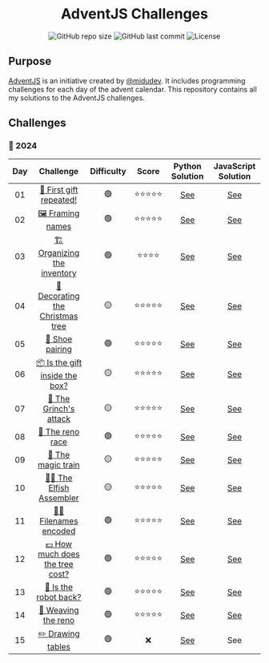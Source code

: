<div align="center">
<h1>AdventJS Challenges</h1>

![GitHub repo size](https://img.shields.io/github/repo-size/bryanttv/adventjs-challenges?style=popout&logo=github&label=repo%20size)
![GitHub last commit](https://img.shields.io/github/last-commit/bryanttv/adventjs-challenges?style=popout&logo=git&label=last%20commit)
![License](https://img.shields.io/github/license/bryanttv/adventjs-challenges?style=popout&logo=github&label=license)

</div>

## Purpose

[AdventJS](https://adventjs.dev/) is an initiative created by [@midudev](https://github.com/midudev).
It includes programming challenges for each day of the advent calendar. This
repository contains all my solutions to the AdventJS challenges.

## Challenges

### 🎯 2024

|  Day  |                                 Challenge                                 | Difficulty | Score |                     Python Solution                      |                    JavaScript Solution                    |
| :---: | :-----------------------------------------------------------------------: | :--------: | :---: | :------------------------------------------------------: | :-------------------------------------------------------: |
|  01   |     [🎁 First gift repeated!](https://adventjs.dev/challenges/2024/1)      |     🟢      | ⭐⭐⭐⭐⭐ |      [See](./2024/python/01_first_gift_repeated.py)      |     [See](./2024/javascript/01-firstGiftRepeated.js)      |
|  02   |         [🖼️ Framing names](https://adventjs.dev/challenges/2024/2)         |     🟢      | ⭐⭐⭐⭐⭐ |         [See](./2024/python/02_framing_names.py)         |        [See](./2024/javascript/02-framingNames.js)        |
|  03   |   [🏗️ Organizing the inventory](https://adventjs.dev/challenges/2024/3)    |     🟢      | ⭐⭐⭐⭐  |   [See](./2024/python/03_organizing_the_inventory.py)    |   [See](./2024/javascript/03-organizingTheInventory.js)   |
|  04   | [🎄 Decorating the Christmas tree](https://adventjs.dev/challenges/2024/4) |     🟡      | ⭐⭐⭐⭐⭐ | [See](./2024/python/04_decorating_the_christmas_tree.py) | [See](./2024/javascript/04-decoratingTheChristmasTree.js) |
|  05   |         [👢 Shoe pairing](https://adventjs.dev/challenges/2024/5)          |     🟢      | ⭐⭐⭐⭐⭐ |         [See](./2024/python/05_shoe_pairing.py)          |        [See](./2024/javascript/05-shoePairing.js)         |
|  06   |  [📦 Is the gift inside the box?](https://adventjs.dev/challenges/2024/6)  |     🟡      | ⭐⭐⭐⭐⭐ |  [See](./2024/python/06_is_the_gift_inside_the_box.py)   |   [See](./2024/javascript/06-isTheGiftInsideTheBox.js)    |
|  07   |      [👹 The Grinch's attack](https://adventjs.dev/challenges/2024/7)      |     🟡      | ⭐⭐⭐⭐⭐ |      [See](./2024/python/07_the_grinchs_attack.py)       |      [See](./2024/javascript/07-theGrinchsAttack.js)      |
|  08   |         [🦌 The reno race](https://adventjs.dev/challenges/2024/8)         |     🟢      | ⭐⭐⭐⭐⭐ |         [See](./2024/python/08_the_reno_race.py)         |        [See](./2024/javascript/08-theRenoRace.js)         |
|  09   |        [🚂 The magic train](https://adventjs.dev/challenges/2024/9)        |     🟡      | ⭐⭐⭐⭐⭐ |        [See](./2024/python/09_the_magic_train.py)        |       [See](./2024/javascript/09-theMagicTrain.js)        |
|  10   |     [👩‍💻 The Elfish Assembler](https://adventjs.dev/challenges/2024/10)     |     🟡      | ⭐⭐⭐⭐⭐ |     [See](./2024/python/10_the_elfish_assembler.py)      |     [See](./2024/javascript/10-theElfishAssembler.js)     |
|  11   |      [🏴‍☠️ Filenames encoded](https://adventjs.dev/challenges/2024/11)      |     🟢      | ⭐⭐⭐⭐⭐ |       [See](./2024/python/11_filenames_encoded.py)       |      [See](./2024/javascript/11-filenamesEncoded.js)      |
|  12   | [💵 How much does the tree cost?](https://adventjs.dev/challenges/2024/12) |     🟢      | ⭐⭐⭐⭐⭐ |  [See](./2024/python/12_how_much_does_the_tree_cost.py)  |   [See](./2024/javascript/12-howMuchDoesTheTreeCost.js)   |
|  13   |      [🤖 Is the robot back?](https://adventjs.dev/challenges/2024/13)      |     🟢      | ⭐⭐⭐⭐⭐ |       [See](./2024/python/13_is_the_robot_back.py)       |       [See](./2024/javascript/13-isTheRobotBack.js)       |
|  14   |       [🦌 Weaving the reno](https://adventjs.dev/challenges/2024/14)       |     🟢      | ⭐⭐⭐⭐⭐ |       [See](./2024/python/14_weaving_the_reno.py)        |       [See](./2024/javascript/14-weavingTheReno.js)       |
|  15   |        [✏️ Drawing tables](https://adventjs.dev/challenges/2024/15)        |     🟢      |   ❌   |        [See](./2024/python/14_drawing_tables.py)         |                            See                            |

